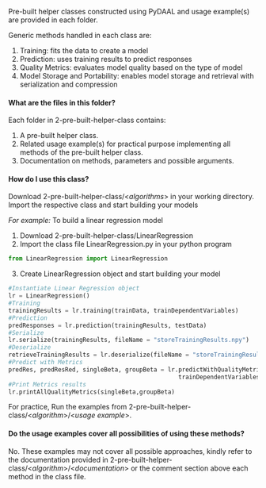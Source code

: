 
Pre-built helper classes constructed using PyDAAL and usage example(s) are provided in each folder.<br>

Generic methods handled in each class are:
1. Training: fits the data to create a model
2. Prediction: uses training results to predict responses
3. Quality Metrics: evaluates model quality based on the type of model
4. Model Storage and Portability: enables model storage and retrieval with serialization and compression

#### What are the files in this folder?
Each folder in 2-pre-built-helper-class contains:
1. A pre-built helper class. 
2. Related usage example(s) for practical purpose implementing all methods of the pre-built helper class. 
3. Documentation on methods, parameters and possible arguments.


####  How do I use this class?
Download 2-pre-built-helper-class/\<*algorithms*> in your working directory. Import the respective class and start building your models<br>

*For example:* To build a linear regression model 

1. Download 2-pre-built-helper-class/LinearRegression
2. Import the class file LinearRegression.py in your python program<br>
```python
from LinearRegression import LinearRegression
```
3. Create LinearRegression object and start building your model

```python
#Instantiate Linear Regression object
lr = LinearRegression()
#Training
trainingResults = lr.training(trainData, trainDependentVariables)
#Prediction	
predResponses = lr.prediction(trainingResults, testData)
#Serialize
lr.serialize(trainingResults, fileName = "storeTrainingResults.npy")
#Deserialize
retrieveTrainingResults = lr.deserialize(fileName = "storeTrainingResults.npy")
#Predict with Metrics
predRes, predResRed, singleBeta, groupBeta = lr.predictWithQualityMetrics(trainingResult, trainData, 
												trainDependentVariables, reducedBetaIndex=[2,10])
#Print Metrics results
lr.printAllQualityMetrics(singleBeta,groupBeta)
```

For practice, Run the examples from 2-pre-built-helper-class/\<*algorithm*>/\<*usage example*>.
#### Do the usage examples cover all possibilities of using these methods?

No. These examples may not cover all possible approaches, kindly refer to the documentation provided in 2-pre-built-helper-class/\<*algorithm*>/\<*documentation*> or the comment section above each method in the class file.
